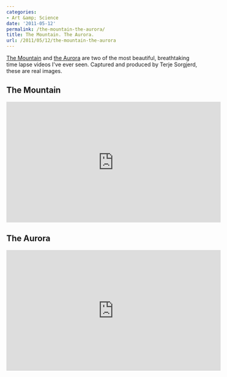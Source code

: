 ```yaml
---
categories:
- Art &amp; Science
date: '2011-05-12'
permalink: /the-mountain-the-aurora/
title: The Mountain. The Aurora.
url: /2011/05/12/the-mountain-the-aurora
---
```


<a href="http://vimeo.com/22439234">The Mountain</a> and <a href="http://vimeo.com/21294655">the Aurora</a> are two of the most beautiful, breathtaking time lapse videos I've ever seen. Captured and produced by Terje Sorgjerd, these are real images.

<h2>The Mountain</h2>

<p align="center"><iframe src="https://player.vimeo.com/video/22439234" width="560" height="315" frameborder="0"></iframe></p>

<h2>The Aurora</h2>

<p align="center"><iframe src="https://player.vimeo.com/video/21294655" width="560" height="315" frameborder="0"></iframe></p>